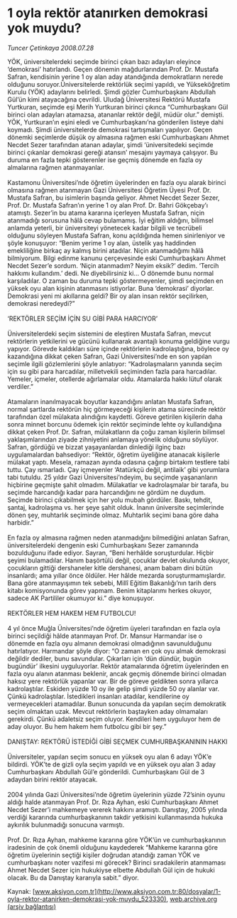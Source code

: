 # 1 oyla rektör atanırken demokrasi yok muydu?

*Tuncer Çetinkaya 2008.07.28*

<div class="pNewsDetailMainContent" itemprop="articleBody">
 YÖK, üniversitelerdeki seçimde birinci çıkan bazı adayları  eleyince ‘demokrasi’ hatırlandı. Geçen dönemin mağdurlarından Prof. Dr. Mustafa Safran, kendisinin yerine 1 oy alan aday atandığında demokratların nerede olduğunu soruyor.Üniversitelerde rektörlük seçimi yapıldı, ve Yükseköğretim Kurulu (YÖK) adaylarını belirledi. Şimdi gözler Cumhurbaşkanı Abdullah Gül’ün kimi atayacağına çevrildi. Uludağ Üniversitesi Rektörü Mustafa Yurtkuran, seçimde eşi Merih Yurtkuran birinci çıkınca “Cumhurbaşkanı Gül birinci olan adayları atamazsa, atananlar rektör değil, müdür olur.” demişti. YÖK, Yurtkuran’ın eşini eledi ve Cumhurbaşkanı’na gönderilen listeye dahi koymadı. Şimdi üniversitelerde demokrasi tartışmaları yapılıyor. Geçen dönemki seçimlerde düşük oy almasına rağmen eski Cumhurbaşkanı Ahmet Necdet Sezer tarafından atanan adaylar, şimdi ‘üniversitedeki seçimde birinci çıkanlar demokrasi gereği atansın’ mesajını yaymaya çalışıyor. Bu duruma en fazla tepki gösterenler ise geçmiş dönemde en fazla oy almalarına rağmen atanmayanlar.
 <br/>
 <br/>
 Kastamonu Üniversitesi’nde öğretim üyelerinden en fazla oyu alarak birinci olmasına rağmen atanmayan Gazi Üniversitesi Öğretim Üyesi Prof. Dr. Mustafa Safran, bu isimlerin başında geliyor. Ahmet Necdet Sezer Sezer, Prof. Dr. Mustafa Safran’ın yerine 1 oy alan Prof. Dr. Bahri Gökçebay’ı atamıştı. Sezer’in bu atama kararına içerleyen Mustafa Safran, niçin atanmadığı sorusuna hâlâ cevap bulamamış. İyi eğitim aldığını, bilimsel anlamda yeterli, bir üniversiteyi yönetecek kadar bilgili ve tecrübeli olduğunu söyleyen Mustafa Safran, konu açıldığında hemen sinirleniyor ve şöyle konuşuyor: “Benim yerime 1 oy alan, üstelik yaş haddinden emekliliğine birkaç ay kalmış birini atadılar. Niçin atanmadığımı hâlâ bilmiyorum. Bilgi edinme kanunu çerçevesinde eski Cumhurbaşkanı Ahmet Necdet Sezer’e sordum. ‘Niçin atanmadım? Neyim eksik?’ dedim. ‘Tercih hakkımı kullandım.’ dedi. Ne diyebilirsiniz ki… O dönemde bunu normal karşıladılar. O zaman bu duruma tepki göstermeyenler, şimdi seçimden en yüksek oyu alan kişinin atanmasını istiyorlar. Buna ‘demokrasi’ diyorlar. Demokrasi yeni mi akıllarına geldi? Bir oy alan insan rektör seçilirken, demokrasi neredeydi?”
 <br/>
 <br/>
 ‘REKTÖRLER SEÇİM İÇİN SU GİBİ PARA HARCIYOR’
 <br/>
 <br/>
 Üniversitelerdeki seçim sistemini de eleştiren Mustafa Safran, mevcut rektörlerin yetkilerini ve gücünü kullanarak avantajlı konuma geldiğine vurgu yapıyor. Görevde kaldıkları süre içinde rektörlerin kadrolaştığına, böylece oy kazandığına dikkat çeken Safran, Gazi Üniversitesi’nde en son yapılan seçimle ilgili gözlemlerini şöyle anlatıyor: “Kadrolaşmaların yanında seçim için su gibi para harcadılar, milletvekili seçiminden fazla para harcadılar. Yemeler, içmeler, otellerde ağırlamalar oldu. Atamalarda hakkı lütuf olarak verdiler.”
 <br/>
 <br/>
 Atamaların inanılmayacak boyutlar kazandığını anlatan Mustafa Safran, normal şartlarda rektörün hiç görmeyeceği kişilerin atama sürecinde rektör tarafından özel mülakata alındığını kaydetti. Göreve getirilen kişilerin daha sonra minnet borcunu ödemek için rektör seçiminde lehte oy kullandığına dikkat çeken Prof. Dr. Safran, mülakatların da çoğu zaman kişilerin bilimsel yaklaşımlarından ziyade zihniyetini anlamaya yönelik olduğunu söylüyor. Safran, gördüğü ve bizzat yaşayanlardan dinlediği ilginç bazı uygulamalardan bahsediyor: “Rektör, öğretim üyeliğine atanacak kişilerle mülakat yaptı. Mesela, ramazan ayında odasına çağırıp birtakım testlere tabi tuttu. Çay ısmarladı. Çay içmeyenler ‘Atatürkçü değil, antilaik’ gibi yorumlara tabi tutuldu. 25 yıldır Gazi Üniversitesi’ndeyim, bu seçimde yaşananların hiçbirine geçmişte şahit olmadım. Mülakatlar ve kadrolaşmalar bir tarafa, bu seçimde harcandığı kadar para harcandığını ne gördüm ne duydum. Seçimde birinci çıkabilmek için her yolu mubah gördüler. Baskı, tehdit, şantaj, kadrolaşma vs. her şeye şahit olduk. İnanın üniversite seçimlerinde dönen şey, muhtarlık seçiminde olmaz. Muhtarlık seçimi bana göre daha harbidir.”
 <br/>
 <br/>
 En fazla oy almasına rağmen neden atanmadığını bilmediğini anlatan Safran, üniversitelerdeki dengenin eski Cumhurbaşkanı Sezer zamanında bozulduğunu ifade ediyor. Sayran, “Beni herhâlde soruşturdular. Hiçbir şeyimi bulamadılar. Hanım başörtülü değil, çocuklar devlet okulunda okuyor, çocukların gittiği dershaneler kitle dershanesi, anam babam dini bütün insanlardı; ama yıllar önce öldüler. Her hâlde mezarda soruşturmamışlardır. Bana göre atanmayışımın tek sebebi, Millî Eğitim Bakanlığı’nın tarih ders kitabı komisyonunda görev yapmam. Benim kitaplarımı herkes okuyor, sadece AK Partililer okumuyor ki.” diye konuşuyor.
 <br/>
 <br/>
 REKTÖRLER HEM HAKEM HEM FUTBOLCU!
 <br/>
 <br/>
 4 yıl önce Muğla Üniversitesi’nde öğretim üyeleri tarafından en fazla oyla birinci seçildiği hâlde atanmayan Prof. Dr. Mansur Harmandar ise o dönemde en fazla oyu almanın demokrasi olmadığının savunulduğunu hatırlatıyor. Harmandar şöyle diyor: “O zaman en çok oyu almak demokrasi değildir dediler, bunu savundular. Çıkarları için ‘dün dündür, bugün bugündür’ ilkesini uyguluyorlar. Rektör atamalarında öğretim üyelerinden en fazla oyu alanın atanması beklenir, ancak geçmiş dönemde birinci olmadan haksız yere rektörlük yapanlar var. Bir de göreve geldikten sonra yıllarca kadrolaştılar. Eskiden yüzde 10 oy ile gelip şimdi yüzde 50 oy alanlar var. Çünkü kadrolaştılar. İstedikleri insanları atadılar, kendilerine oy vermeyecekleri atamadılar. Bunun sonucunda da yapılan seçim demokratik seçim olmaktan uzak. Mevcut rektörlerin baştayken aday olmamaları gerekirdi. Çünkü adaletsiz seçim oluyor. Kendileri hem uyguluyor hem de aday oluyor. Bu hem hakem hem futbolcu gibi bir şey.”
 <br/>
 <br/>
 DANIŞTAY: REKTÖRÜ İSTEDİĞİ GİBİ SEÇMEK CUMHURBAŞKANININ HAKKI
 <br/>
 <br/>
 Üniversiteler, yapılan seçim sonucu en yüksek oyu alan 6 adayı YÖK’e bildirdi. YÖK’te de gizli oyla seçim yapıldı ve en yüksek oyu alan 3 aday Cumhurbaşkanı Abdullah Gül’e gönderildi. Cumhurbaşkanı Gül de 3 adaydan birini rektör atayacak.
 <br/>
 <br/>
 2004 yılında Gazi Üniversitesi’nde öğretim üyelerinin yüzde 72’sinin oyunu aldığı halde atanmayan Prof. Dr. Rıza Ayhan, eski Cumhurbaşkanı Ahmet Necdet Sezer’i mahkemeye vererek hakkını aramıştı. Danıştay, 2005 yılında verdiği kararında cumhurbaşkanının takdir yetkisini kullanmasında hukuka aykırılık bulunmadığı sonucuna varmıştı.
 <br/>
 <br/>
 Prof. Dr. Rıza Ayhan, mahkeme kararına göre YÖK’ün ve cumhurbaşkanının iradesinin de çok önemli olduğunu kaydederek “Mahkeme kararına göre öğretim üyelerinin seçtiği kişiler doğrudan atandığı zaman YÖK ve cumhurbaşkanı noter vazifesi mi görecek? Birinci sıradakilerin atanmaması Ahmet Necdet Sezer için hukukiyse elbette Abdullah Gül için de hukuki olacak. Bu da Danıştay kararıyla sabit.” diyor.
 <br/>
</div>


Kaynak: [www.aksiyon.com.tr](http://www.aksiyon.com.tr:80/dosyalar/1-oyla-rektor-atanirken-demokrasi-yok-muydu_523330), [web.archive.org (arşiv bağlantısı)](http://web.archive.org/web/20150512134436/http://www.aksiyon.com.tr:80/dosyalar/1-oyla-rektor-atanirken-demokrasi-yok-muydu_523330)
